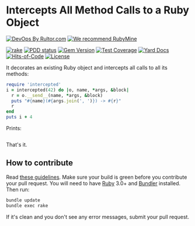 # Intercepts All Method Calls to a Ruby Object

[![DevOps By Rultor.com](https://www.rultor.com/b/yegor256/intercepted)](https://www.rultor.com/p/yegor256/intercepted)
[![We recommend RubyMine](https://www.elegantobjects.org/rubymine.svg)](https://www.jetbrains.com/ruby/)

[![rake](https://github.com/yegor256/intercepted/actions/workflows/rake.yml/badge.svg)](https://github.com/yegor256/intercepted/actions/workflows/rake.yml)
[![PDD status](https://www.0pdd.com/svg?name=yegor256/intercepted)](https://www.0pdd.com/p?name=yegor256/intercepted)
[![Gem Version](https://badge.fury.io/rb/intercepted.svg)](https://badge.fury.io/rb/intercepted)
[![Test Coverage](https://img.shields.io/codecov/c/github/yegor256/intercepted.svg)](https://codecov.io/github/yegor256/intercepted?branch=master)
[![Yard Docs](https://img.shields.io/badge/yard-docs-blue.svg)](https://rubydoc.info/github/yegor256/intercepted/master/frames)
[![Hits-of-Code](https://hitsofcode.com/github/yegor256/intercepted)](https://hitsofcode.com/view/github/yegor256/intercepted)
[![License](https://img.shields.io/badge/license-MIT-green.svg)](https://github.com/yegor256/intercepted/blob/master/LICENSE.txt)

It decorates an existing Ruby object and intercepts all calls
to all its methods:

```ruby
require 'intercepted'
i = intercepted(42) do |o, name, *args, &block|
  r = o.__send__(name, *args, &block)
  puts "#{name}(#{args.join(', ')}) -> #{r}"
  r
end
puts i + 4
```

Prints:

```text

```

That's it.

## How to contribute

Read
[these guidelines](https://www.yegor256.com/2014/04/15/github-guidelines.html).
Make sure your build is green before you contribute
your pull request. You will need to have
[Ruby](https://www.ruby-lang.org/en/) 3.0+ and
[Bundler](https://bundler.io/) installed. Then run:

```bash
bundle update
bundle exec rake
```

If it's clean and you don't see any error messages, submit your pull request.

[ellipsis]: https://en.wikipedia.org/wiki/Ellipsis
